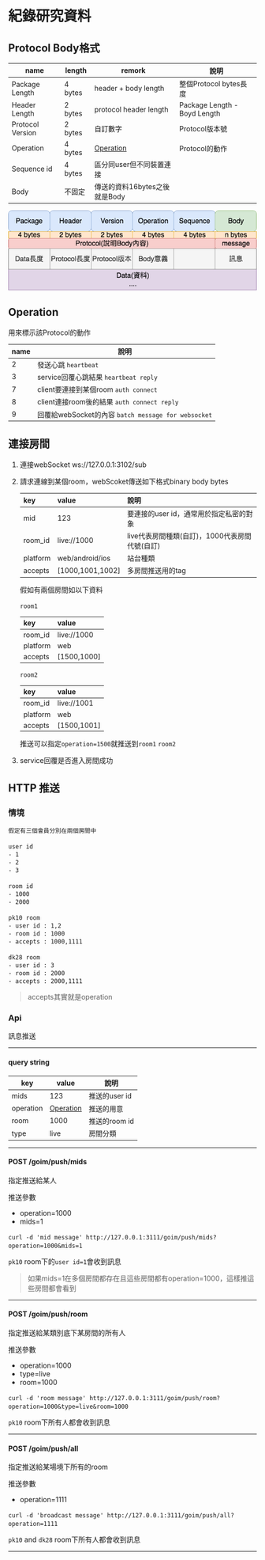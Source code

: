 
# 紀錄研究資料

## Protocol Body格式

name | length | remork |說明
-----|--------|--------|-----
Package Length|4 bytes|header + body length| 整個Protocol bytes長度
Header Length|2 bytes|protocol header length| Package Length - Boyd Length
Protocol Version|2 bytes|自訂數字|Protocol版本號
Operation|4 bytes| [Operation](#operation)|Protocol的動作
Sequence id |4 bytes| 區分同user但不同裝置連接
Body |不固定|傳送的資料16bytes之後就是Body

![](./doc/protocol.png)

## Operation
用來標示該Protocol的動作

name | 說明 |
-----|-----|
2    | 發送心跳 `heartbeat`
3    | service回覆心跳結果 `heartbeat reply`
7    | client要連接到某個room `auth connect`
8    | client連接room後的結果 `auth connect reply`
9    | 回覆給webSocket的內容 `batch message for websocket`

## 連接房間

1. 連接webSocket ws://127.0.0.1:3102/sub
2. 請求連線到某個room，webScoket傳送如下格式binary body bytes

    |key|value|說明|
    |---|-----|----|
    |mid|123|要連接的user id，通常用於指定私密的對象
    |room_id|live://1000|live代表房間種類(自訂)，1000代表房間代號(自訂)
    |platform|web/android/ios|站台種類
    |accepts|[1000,1001,1002]|多房間推送用的tag

    假如有兩個房間如以下資料

    `room1`

    |key|value|
    |---|-----|
    |room_id|live://1000
    |platform|web
    |accepts|[1500,1000]

    `room2`

    |key|value|
    |---|-----|
    |room_id|live://1001
    |platform|web
    |accepts|[1500,1001]

    推送可以指定`operation=1500`就推送到`room1` `room2`

3. service回覆是否進入房間成功

## HTTP 推送
### 情境
    假定有三個會員分別在兩個房間中

    user id
    - 1
    - 2
    - 3

    room id
    - 1000
    - 2000

    pk10 room
    - user id : 1,2
    - room id : 1000
    - accepts : 1000,1111

    dk28 room
    - user id : 3
    - room id : 2000
    - accepts : 2000,1111

> accepts其實就是operation

### Api

訊息推送

---

#### query string

key|value|說明|
---|-----|----|
mids|123 | 推送的user id
operation|[Operation](#operation)|推送的用意
room|1000|推送的room id 
type|live|房間分類

---

#### POST /goim/push/mids

指定推送給某人

推送參數
- operation=1000
- mids=1

`curl -d 'mid message' http://127.0.0.1:3111/goim/push/mids?operation=1000&mids=1`

`pk10` room下的`user id=1`會收到訊息

> 如果mids=1在多個房間都存在且這些房間都有operation=1000，這樣推這些房間都會看到

---

#### POST /goim/push/room

指定推送給某類別底下某房間的所有人

推送參數
- operation=1000
- type=live
- room=1000

`curl -d 'room message' http://127.0.0.1:3111/goim/push/room?operation=1000&type=live&room=1000`

`pk10` room下所有人都會收到訊息

---

#### POST /goim/push/all

指定推送給某場境下所有的room

推送參數
- operation=1111

`curl -d 'broadcast message' http://127.0.0.1:3111/goim/push/all?operation=1111`

`pk10` and `dk28` room下所有人都會收到訊息

---